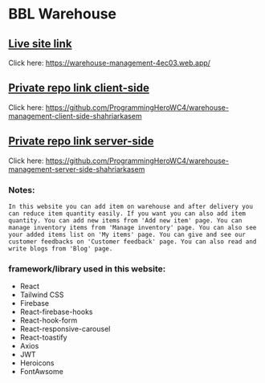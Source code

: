 # BBL Warehouse

## [Live site link](https://warehouse-management-4ec03.web.app/)
Click here: https://warehouse-management-4ec03.web.app/

## [Private repo link client-side](https://github.com/ProgrammingHeroWC4/warehouse-management-client-side-shahriarkasem)
Click here: https://github.com/ProgrammingHeroWC4/warehouse-management-client-side-shahriarkasem

## [Private repo link server-side](https://github.com/ProgrammingHeroWC4/warehouse-management-server-side-shahriarkasem)
Click here: https://github.com/ProgrammingHeroWC4/warehouse-management-server-side-shahriarkasem 

### Notes: 
`In this website you can add item on warehouse and after delivery you can reduce item quantity easily. If you want you can also add item quantity. You can add new items from 'Add new item' page. You can manage inventory items from 'Manage inventory' page. You can also see your added items list on 'My items' page. You can give and see our customer feedbacks on 'Customer feedback' page. You can also read and write blogs from 'Blog' page.`

### framework/library used in this website:
* React
* Tailwind CSS
* Firebase
* React-firebase-hooks
* React-hook-form
* React-responsive-carousel
* React-toastify
* Axios
* JWT
* Heroicons
* FontAwsome